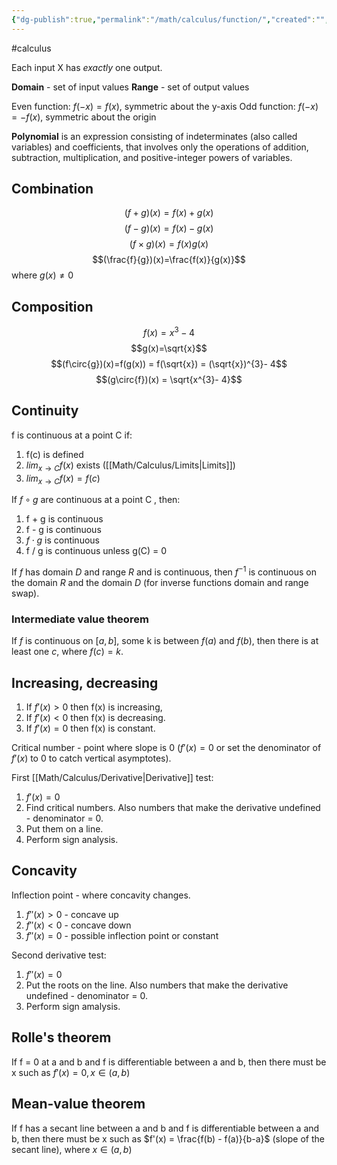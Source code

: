 ```yaml
---
{"dg-publish":true,"permalink":"/math/calculus/function/","created":"","updated":""}
---
```


#calculus  

Each input X has *exactly* one output.

**Domain** - set of input values
**Range** - set of output values

Even function: $f(-x)=f(x)$, symmetric about the y-axis
Odd function: $f(-x)=-f(x)$, symmetric about the origin

**Polynomial** is an expression consisting of indeterminates (also called variables) and coefficients, that involves only the operations of addition, subtraction, multiplication, and positive-integer powers of variables.

## Combination

$$(f+g)(x)=f(x)+g(x)$$
$$(f-g)(x)=f(x)-g(x)$$
$$(f \times g)(x)=f(x)g(x)$$
$$(\frac{f}{g})(x)=\frac{f(x)}{g(x)}$$
where $g(x) \neq 0$

## Composition
$$f(x) = x^{3}- 4$$
$$g(x)=\sqrt{x}$$
$$(f\circ{g})(x)=f(g(x)) = f(\sqrt{x}) = (\sqrt{x})^{3}- 4$$
$$(g\circ{f})(x) = \sqrt{x^{3}- 4}$$


## Continuity

f is continuous at a point C if:
1. f(c) is defined
2. $lim_{x \to C} f(x)$ exists ([[Math/Calculus/Limits\|Limits]])
3. $lim_{x \to C} f(x) = f(c)$

If $f \circ g$ are continuous at a point C , then:
1. f + g is continuous
2. f - g is continuous
3. $f \cdot g$ is continuous 
4. f / g is continuous unless g(C) = 0

If $f$ has domain $D$ and range $R$ and is continuous, then $f^{-1}$ is continuous on the domain $R$ and the domain $D$ (for inverse functions domain and range swap).

### Intermediate value theorem
If $f$ is continuous on $[a,b]$, some k is between $f(a)$ and $f(b)$, then there is at least one $c$, where $f(c) = k$.

## Increasing, decreasing

1. If $f'(x) > 0$ then f(x) is increasing,
2. If $f'(x) < 0$ then f(x) is decreasing.
3. If $f'(x) = 0$ then f(x) is constant.

Critical number - point where slope is 0 ($f'(x) = 0$ or set the denominator of $f'(x)$ to 0 to catch vertical asymptotes).

First [[Math/Calculus/Derivative\|Derivative]] test:
1. $f'(x) = 0$
2. Find critical numbers. Also numbers that make the derivative undefined - denominator = 0.
3. Put them on a line.
4. Perform sign analysis.

## Concavity
Inflection point - where concavity changes.

1. $f''(x) > 0$ - concave up
2. $f''(x) < 0$ - concave down
3. $f''(x) = 0$ - possible inflection point or constant

Second derivative test:
1. $f''(x) = 0$
2. Put the roots on the line. Also numbers that make the derivative undefined - denominator = 0.
3. Perform sign amalysis.

## Rolle's theorem

If f = 0 at a and b and f is differentiable between a and b, then there must be x such as $f'(x) = 0, x \in (a,b)$

## Mean-value theorem

If f has a secant line between a and b and f is differentiable between a and b, then there must be x such as $f'(x) = \frac{f(b) - f(a)}{b-a}$ (slope of the secant line), where  $x \in (a,b)$